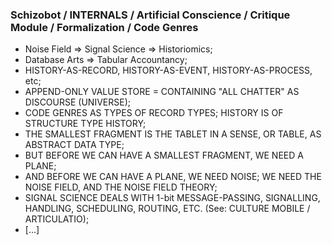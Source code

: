 ### Schizobot / INTERNALS / Artificial Conscience / Critique Module / Formalization / Code Genres
* Noise Field => Signal Science => Historiomics;
* Database Arts => Tabular Accountancy;
* HISTORY-AS-RECORD, HISTORY-AS-EVENT, HISTORY-AS-PROCESS, etc;
* APPEND-ONLY VALUE STORE = CONTAINING "ALL CHATTER" AS DISCOURSE (UNIVERSE);
* CODE GENRES AS TYPES OF RECORD TYPES; HISTORY IS OF STRUCTURE TYPE HISTORY;
* THE SMALLEST FRAGMENT IS THE TABLET IN A SENSE, OR TABLE, AS ABSTRACT DATA TYPE;
* BUT BEFORE WE CAN HAVE A SMALLEST FRAGMENT, WE NEED A PLANE;
* AND BEFORE WE CAN HAVE A PLANE, WE NEED NOISE; WE NEED THE NOISE FIELD, AND THE NOISE FIELD THEORY;
* SIGNAL SCIENCE DEALS WITH 1-bit MESSAGE-PASSING, SIGNALLING, HANDLING, SCHEDULING, ROUTING, ETC. (See: CULTURE MOBILE / ARTICULATIO);
* [...]
